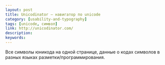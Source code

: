 ```yaml
---
layout: post
title: Unicodinator — навигатор по unicode
category: [usability-and-typography]
tags: [unicode, символ]
link: http://unicodinator.com/
description:
keywords:
---
```


<p>Все символы юникода на одной странице, данные о кодах символов в разных языках разметки/программирования.</p>
